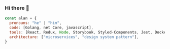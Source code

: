 ### Hi there 👋

```javascript
const alan = {
  pronouns: "he" | "him",
  code: [Golang, net Core, javascript],
  tools: [React, Redux, Node, Storybook, Styled-Components, Jest, Docker],
  architecture: ["microservices", "design system pattern"],
}
```


<!--
**alan-muller-ar/alan-muller-ar** is a ✨ _special_ ✨ repository because its `README.md` (this file) appears on your GitHub profile.

Here are some ideas to get you started:

- 🔭 I’m currently working on ...
- 🌱 I’m currently learning ...
- 👯 I’m looking to collaborate on ...
- 🤔 I’m looking for help with ...
- 💬 Ask me about ...
- 📫 How to reach me: ...
- 😄 Pronouns: ...
- ⚡ Fun fact: ...
-->
